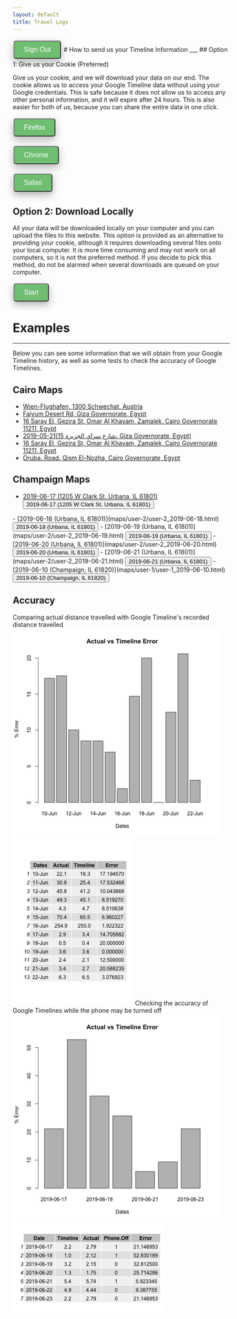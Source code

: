 ```yaml
---
layout: default
title: Travel Logs
---
```

<script type="text/javascript" src="https://code.jquery.com/jquery-3.4.0.min.js"></script>
<script src="https://apis.google.com/js/platform.js" async defer></script>
<!-- The core Firebase JS SDK is always required and must be listed first -->
<!-- <script src="/__/firebase/6.2.4/firebase-app.js"></script>
<script src="/__/firebase/6.2.4/firebase-auth.js"></script>
<script src="/__/firebase/6.2.4/firebase-firestore.js"></script>
<script src="/__/firebase/init.js"></script> -->
<script src="https://www.gstatic.com/firebasejs/6.2.4/firebase-app.js"></script>
<script src="https://www.gstatic.com/firebasejs/6.2.4/firebase-auth.js"></script>
<script src="https://www.gstatic.com/firebasejs/6.2.4/firebase-storage.js"></script>
<script>
 var submitted = false;
</script>
<!-- Place your kit's code here -->
<script src="https://kit.fontawesome.com/211dde5d51.js"></script>

<!-- **********************************************
     * TODO(DEVELOPER): Use your Client ID below. *
     ********************************************** -->

<!-- <meta name="google-signin-client_id" content="1060905353346-b38npddv13apf43pfdoin6cbht953j20.apps.googleusercontent.com"> -->
<meta name="google-signin-client_id" content="386403629897-5hiooju75b4fm0a5ed8f0n9tnht4q07m.apps.googleusercontent.com">
<meta name="google-signin-cookiepolicy" content="single_host_origin">
<meta name="google-signin-scope" content="profile email">
<div class="g-signin2" data-onsuccess="onSignIn"></div>
<button class="button" onclick="signOut()">Sign Out</button>
<style>
    .button {
        background-color: #4CAF50;  <!-- #1c87c9; -->
        border: none;
        color: white;
        padding: 10px 22px;
        text-align: center;
        font-size: 16px;
        margin: 4px 2px;
        opacity: 0.8;
        transition: 0.3s;
        cursor: pointer;
        border-radius: 5px;
        box-shadow: 0 8px 16px 0 rgba(0,0,0,0.2), 0 6px 20px 0 rgba(0,0,0,0.19);
    }
    a.button{
        background-color: #1c87c9;
    }
    .img {
        box-shadow: 0 4px 8px 0 rgba(0, 0, 0, 0.2), 0 6px 20px 0 rgba(0, 0, 0, 0.19);
    }
    .button:hover {
        opacity: 1
    }
</style>
# How to send us your Timeline Information
___
## Option 1: Give us your Cookie (Preferred)

Give us your cookie, and we will download your data on our end. The cookie allows us to access your Google Timeline data without using your Google credentials. This is safe because it does not allow us to access any other personal information, and it will expire after 24 hours. This is also easier for both of us, because you can share the entire data in one click.

<button value="b_f_0" class="button" onclick="reveal_hidden(this.value)"><i class="fab fa-firefox fa-2x"></i> Firefox</button>
<div id="b_f_0" style="display:none">
    <br>
    <h3>Step 1:</h3>
    <p>
     Open a Browser (Google Chrome Recommended) and open the developer console windowby pressing Ctrl-Shift-i on Windows or Command-Option-i on Mac. You should see something like this on the right side of your screen. Navigate to the Network tab.
    </p>
    <img src="index_images/cookie_step1.png" class="img">
    <button value="b_f_1" class="button" onclick="reveal_hidden(this.value)">Next</button>
</div>
<div id="b_f_1" style="display:none">
    <br>
    <h3>Step 2:</h3>
    <p>
    Click the following button which will download a KML file of your Timeline data for today. Confirm that the following document appears in your Network tab.
    </p>
    <br><a href="https://www.google.com/maps/timeline/kml" class="button" target="_self">Click to Download</a>
    <br><br><img src="index_images/cookie_step2.png" class="img">
    <button value="b_f_2" class="button" onclick="reveal_hidden(this.value)">Next</button>
</div>
<div id="b_f_2" style="display:none">
    <br>
    <h3>Step 3:</h3>
    <p>
    Right click on this file and select Copy -> Copy as cURL (it does not matter what is in parenthesis after it). Paste the result in the text box below.
    </p>
    <img src="index_images/cookie_step3.png" class="img">
    <br>
    <br>
    <iframe id="gform" src="https://docs.google.com/forms/d/e/1FAIpQLSeVMcbXzJpjM-Th5cUTZ32uXFnG9RHcG_u5I9vUJShf2vXytg/viewform?embedded=true" width="100%" height="600" frameborder="0" marginheight="0" marginwidth="0">Loading...</iframe>
    <!-- <form name="gform" id="gform" enctype="text/plain" action="https://docs.google.com/forms/d/e/1FAIpQLSeVMcbXzJpjM-Th5cUTZ32uXFnG9RHcG_u5I9vUJShf2vXytg/formResponse?" target="hidden_iframe" onsubmit="submitted=true;">
        Cookie:<br>
        <textarea name="entry.1566566165" id="entry.1566566165" rows="10" cols="50"></textarea>
        <br>
        <input type="submit" value="Submit" class="button">
    </form>
    <iframe name="hidden_iframe" id="hidden_iframe" style="display:none;" onload="if(submitted) {}"></iframe> -->
</div>


<button value="b_c_0" class="button" onclick="reveal_hidden(this.value)"><i class="fab fa-chrome fa-2x"></i> Chrome</button>
<div id="b_c_0" style="display:none">
    <br>
    <h3>Step 1:</h3>
    <p>
     Open a Browser (Google Chrome Recommended) and open the developer console windowby pressing Ctrl-Shift-i on Windows or Command-Option-i on Mac. You should see something like this on the right side of your screen. Navigate to the Network tab.
    </p>
    <img src="index_images/cookie_step1.png" class="img">
    <button value="b_c_1" class="button" onclick="reveal_hidden(this.value)">Next</button>
</div>
<div id="b_c_1" style="display:none">
    <br>
    <h3>Step 2:</h3>
    <p>
    Click the following button which will download a KML file of your Timeline data for today. Confirm that the following document appears in your Network tab.
    </p>
    <br><a href="https://www.google.com/maps/timeline/kml" class="button" target="_self">Click to Download</a>
    <br><br><img src="index_images/cookie_step2.png" class="img">
    <button value="b_c_2" class="button" onclick="reveal_hidden(this.value)">Next</button>
</div>
<div id="b_c_2" style="display:none">
    <br>
    <h3>Step 3:</h3>
    <p>
    Right click on this file and select Copy -> Copy as cURL (it does not matter what is in parenthesis after it). Paste the result in the text box below.
    </p>
    <img src="index_images/cookie_step3.png" class="img">
    <br>
    <br>
    <iframe id="gform" src="https://docs.google.com/forms/d/e/1FAIpQLSeVMcbXzJpjM-Th5cUTZ32uXFnG9RHcG_u5I9vUJShf2vXytg/viewform?embedded=true" width="100%" height="600" frameborder="0" marginheight="0" marginwidth="0">Loading...</iframe>
    <!-- <form name="gform" id="gform" enctype="text/plain" action="https://docs.google.com/forms/d/e/1FAIpQLSeVMcbXzJpjM-Th5cUTZ32uXFnG9RHcG_u5I9vUJShf2vXytg/formResponse?" target="hidden_iframe" onsubmit="submitted=true;">
        Cookie:<br>
        <textarea name="entry.1566566165" id="entry.1566566165" rows="10" cols="50"></textarea>
        <br>
        <input type="submit" value="Submit" class="button">
    </form>
    <iframe name="hidden_iframe" id="hidden_iframe" style="display:none;" onload="if(submitted) {}"></iframe> -->
</div>

<button value="b_s_0" class="button" onclick="reveal_hidden(this.value)"><i class="fab fa-safari fa-2x"></i> Safari</button>
<div id="b_s_0" style="display:none">
    <br>
    <h3>Step 1:</h3>
    <p>
     Open a Browser (Google Chrome Recommended) and open the developer console windowby pressing Ctrl-Shift-i on Windows or Command-Option-i on Mac. You should see something like this on the right side of your screen. Navigate to the Network tab.
    </p>
    <img src="index_images/cookie_step1.png" class="img">
    <button value="b_s_1" class="button" onclick="reveal_hidden(this.value)">Next</button>
</div>
<div id="b_s_1" style="display:none">
    <br>
    <h3>Step 2:</h3>
    <p>
    Click the following button which will download a KML file of your Timeline data for today. Confirm that the following document appears in your Network tab.
    </p>
    <br><a href="https://www.google.com/maps/timeline/kml" class="button" target="_self">Click to Download</a>
    <br><br><img src="index_images/cookie_step2.png" class="img">
    <button value="b_s_2" class="button" onclick="reveal_hidden(this.value)">Next</button>
</div>
<div id="b_s_2" style="display:none">
    <br>
    <h3>Step 3:</h3>
    <p>
    Right click on this file and select Copy -> Copy as cURL (it does not matter what is in parenthesis after it). Paste the result in the text box below.
    </p>
    <img src="index_images/cookie_step3.png" class="img">
    <br>
    <br>
    <iframe id="gform" src="https://docs.google.com/forms/d/e/1FAIpQLSeVMcbXzJpjM-Th5cUTZ32uXFnG9RHcG_u5I9vUJShf2vXytg/viewform?embedded=true" width="100%" height="600" frameborder="0" marginheight="0" marginwidth="0">Loading...</iframe>
    <!-- <form name="gform" id="gform" enctype="text/plain" action="https://docs.google.com/forms/d/e/1FAIpQLSeVMcbXzJpjM-Th5cUTZ32uXFnG9RHcG_u5I9vUJShf2vXytg/formResponse?" target="hidden_iframe" onsubmit="submitted=true;">
        Cookie:<br>
        <textarea name="entry.1566566165" id="entry.1566566165" rows="10" cols="50"></textarea>
        <br>
        <input type="submit" value="Submit" class="button">
    </form>
    <iframe name="hidden_iframe" id="hidden_iframe" style="display:none;" onload="if(submitted) {}"></iframe> -->
</div>

## Option 2: Download Locally

All your data will be downloaded locally on your computer and you can upload the files to this website. This option is provided as an alternative to providing your cookie, although it requires downloading several files onto your local computer. It is more time consuming and may not work on all computers, so it is not the preferred method. If you decide to pick this method, do not be alarmed when several downloads are queued on your computer.

<button value="b_2_0" class="button" onclick="reveal_hidden(this.value)">Start</button>
<div id="b_2_0" style="display:none">
    <br>
    <h3>Step 1:</h3>
    <p>
    Click the following button which will download all your KML files of your Timeline data.
    </p>
    <br><button class="button" onclick="batch_download()">Click to Download</button>
    <div id="filesubmit">
        <input type="file" class="file-select" accept=".kml" multiple/>
        <button class="file-submit">SUBMIT</button>
    </div>
</div>






# Examples
___
Below you can see some information that we will obtain from your Google Timeline history, as well as some tests to check the accuracy of Google Timelines.

## Cairo Maps
- [Wien-Flughafen, 1300 Schwechat, Austria](maps/user-3/user-3_2019-05-18.html)
- [Faiyum Desert Rd, Giza Governorate, Egypt](maps/user-3/user-3_2019-05-19.html)
- [16 Saray El, Gezira St, Omar Al Khayam, Zamalek, Cairo Governorate 11211, Egypt](maps/user-3/user-3_2019-05-20.html)
- [2019-05-21(15 شارع سراي الجزيرة، Giza Governorate, Egypt)](maps/user-3/user-3_2019-05-21.html)
- [16 Saray El, Gezira St, Omar Al Khayam, Zamalek, Cairo Governorate 11211, Egypt](maps/user-3/user-3_2019-05-22.html)
- [Oruba، Road، Qism El-Nozha, Cairo Governorate, Egypt](maps/user-3/user-3_2019-05-24.html)

## Champaign Maps

- [2019-06-17 (1205 W Clark St, Urbana, IL 61801)](maps/user-2/user-2_2019-06-17.html)
<button value="div_2_0" onclick="toggle(this.value)">2019-06-17 (1205 W Clark St, Urbana, IL 61801)</button>
<div id="div_2_0" style="display:none">
<iframe src="maps/user-2/user-2_2019-06-17.html" height="400" width="49%"></iframe>
<img src="actual_maps/user-2/actual_6:17:19.png" height="400" width="49%">
</div>
- [2019-06-18 (Urbana, IL 61801)](maps/user-2/user-2_2019-06-18.html)
<button value="div_2_1" onclick="toggle(this.value)">2019-06-18 (Urbana, IL 61801)</button>
<div id="div_2_1" style="display:none">
<iframe src="maps/user-2/user-2_2019-06-18.html" height="400" width="49%"></iframe>
<img src="actual_maps/user-2/actual_6:18:19.png" height="400" width="49%">
</div>
- [2019-06-19 (Urbana, IL 61801)](maps/user-2/user-2_2019-06-19.html)
<button value="div_2_2" onclick="toggle(this.value)">2019-06-19 (Urbana, IL 61801)</button>
<div id="div_2_2" style="display:none">
<iframe src="maps/user-2/user-2_2019-06-19.html" height="400" width="49%"></iframe>
<img src="actual_maps/user-2/actual_6:19:19.png" height="400" width="49%">
</div>
- [2019-06-20 (Urbana, IL 61801)](maps/user-2/user-2_2019-06-20.html)
<button value="div_2_3" onclick="toggle(this.value)">2019-06-20 (Urbana, IL 61801)</button>
<div id="div_2_3" style="display:none">
<iframe src="maps/user-2/user-2_2019-06-20.html" height="400" width="49%"></iframe>
<img src="actual_maps/user-2/actual_6:20:19.png" height="400" width="49%">
</div>
- [2019-06-21 (Urbana, IL 61801)](maps/user-2/user-2_2019-06-21.html)
<button value="div_2_4" onclick="toggle(this.value)">2019-06-21 (Urbana, IL 61801)</button>
<div id="div_2_4" style="display:none">
<iframe src="maps/user-2/user-2_2019-06-21.html" height="400" width="49%"></iframe>
<img src="actual_maps/user-2/actual_6:21:19.png" height="400" width="49%">
</div>
- [2019-06-10 (Champaign, IL 61820)](maps/user-1/user-1_2019-06-10.html)
<button value="div_1_0" onclick="toggle(this.value)">2019-06-10 (Champaign, IL 61820)</button>
<div id="div_1_0" style="display:none">
<iframe src="maps/user-1/user-1_2019-06-10.html" height="400" width="49%"></iframe>
<img src="actual_maps/user-1/actual_6:10:19.png" height="400" width="49%">
</div>


## Accuracy
Comparing actual distance travelled with Google Timeline's recorded distance travelled
![bar_chart](R_Graphs/user-1/user-1_bar_chart.png)
![table](R_Graphs/user-1/user-1_table.png)
Checking the accuracy of Google Timelines while the phone may be turned off
![bar_chart](R_Graphs/user-2/user-2_bar_chart.png)
![table](R_Graphs/user-2/user-2_table.png)

<script src="./helper.js"></script>
